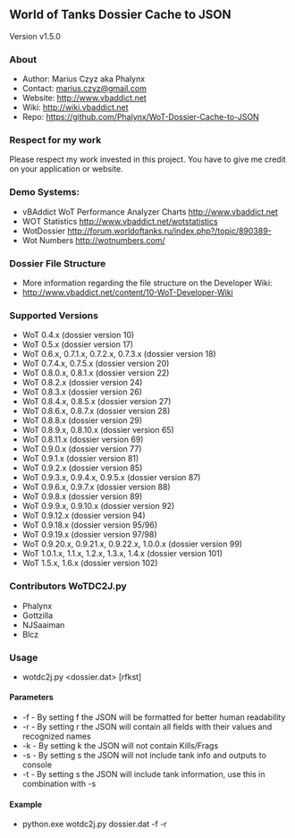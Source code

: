 World of Tanks Dossier Cache to JSON 
------------------------------------
Version v1.5.0


### About

* Author: Marius Czyz aka Phalynx
* Contact: marius.czyz@gmail.com
* Website: http://www.vbaddict.net
* Wiki: http://wiki.vbaddict.net
* Repo: https://github.com/Phalynx/WoT-Dossier-Cache-to-JSON

### Respect for my work
Please respect my work invested in this project. You have to give me credit on your application or website.


### Demo Systems:
* vBAddict WoT Performance Analyzer Charts http://www.vbaddict.net
* WOT Statistics http://www.vbaddict.net/wotstatistics
* WotDossier http://forum.worldoftanks.ru/index.php?/topic/890389-
* Wot Numbers http://wotnumbers.com/
 
### Dossier File Structure
* More information regarding the file structure on the Developer Wiki:
* http://www.vbaddict.net/content/10-WoT-Developer-Wiki


### Supported Versions
* WoT 0.4.x (dossier version 10)
* WoT 0.5.x (dossier version 17)
* WoT 0.6.x, 0.7.1.x, 0.7.2.x, 0.7.3.x (dossier version 18)
* WoT 0.7.4.x, 0.7.5.x (dossier version 20)
* WoT 0.8.0.x, 0.8.1.x (dossier version 22)
* WoT 0.8.2.x (dossier version 24)
* WoT 0.8.3.x (dossier version 26)
* WoT 0.8.4.x, 0.8.5.x (dossier version 27)
* WoT 0.8.6.x, 0.8.7.x (dossier version 28)
* WoT 0.8.8.x (dossier version 29)
* WoT 0.8.9.x, 0.8.10.x (dossier version 65)
* WoT 0.8.11.x (dossier version 69)
* WoT 0.9.0.x (dossier version 77)
* WoT 0.9.1.x (dossier version 81)
* WoT 0.9.2.x (dossier version 85)
* WoT 0.9.3.x, 0.9.4.x, 0.9.5.x (dossier version 87)
* WoT 0.9.6.x, 0.9.7.x (dossier version 88)
* WoT 0.9.8.x (dossier version 89)
* WoT 0.9.9.x, 0.9.10.x (dossier version 92)
* WoT 0.9.12.x (dossier version 94)
* WoT 0.9.18.x (dossier version 95/96)
* WoT 0.9.19.x (dossier version 97/98)
* WoT 0.9.20.x, 0.9.21.x, 0.9.22.x, 1.0.0.x (dossier version 99)
* WoT 1.0.1.x, 1.1.x, 1.2.x, 1.3.x, 1.4.x (dossier version 101)
* WoT 1.5.x, 1.6.x (dossier version 102)


### Contributors WoTDC2J.py
* Phalynx
* Gottzilla
* NJSaaiman
* Blcz


### Usage
* wotdc2j.py <dossier.dat> [rfkst]

#### Parameters
* -f - By setting f the JSON will be formatted for better human readability
* -r - By setting r the JSON will contain all fields with their values and recognized names
* -k - By setting k the JSON will not contain Kills/Frags
* -s - By setting s the JSON will not include tank info and outputs to console
* -t - By setting s the JSON will include tank information, use this in combination with -s



#### Example
* python.exe wotdc2j.py dossier.dat -f -r
